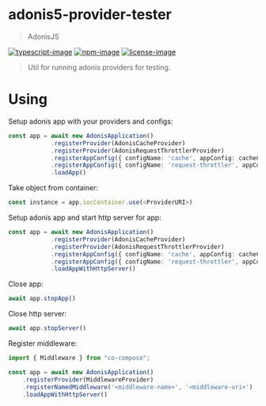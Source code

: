 # adonis5-provider-tester
> AdonisJS

[![typescript-image]][typescript-url] [![npm-image]][npm-url] [![license-image]][license-url]

> Util for running adonis providers for testing.

# Using
Setup adonis app with your providers and configs:
```ts
const app = await new AdonisApplication()
			.registerProvider(AdonisCacheProvider)
			.registerProvider(AdonisRequestThrottlerProvider)
			.registerAppConfig({ configName: 'cache', appConfig: cacheConfig })
			.registerAppConfig({ configName: 'request-throttler', appConfig: throttlerConfig })
			.loadApp()
```

Take object from container:
```ts
const instance = app.iocContainer.use(<ProviderURI>)
```

Setup adonis app and start http server for app:
```ts
const app = await new AdonisApplication()
			.registerProvider(AdonisCacheProvider)
			.registerProvider(AdonisRequestThrottlerProvider)
			.registerAppConfig({ configName: 'cache', appConfig: cacheConfig })
			.registerAppConfig({ configName: 'request-throttler', appConfig: throttlerConfig })
			.loadAppWithHttpServer()
```

Close app:
```ts
await app.stopApp()
```

Close http server:
```ts
await app.stopServer()
```

Register middleware:
```ts
import { Middleware } from "co-compose";

const app = await new AdonisApplication()
	.registerProvider(MiddlewareProvider)
	.registerNamedMiddleware('<middleware-name>', '<middleware-uri>')
	.loadAppWithHttpServer()
```

[typescript-image]: https://img.shields.io/badge/Typescript-294E80.svg?style=for-the-badge&logo=typescript

[typescript-url]:  "typescript"

[npm-image]: https://img.shields.io/npm/v/adonis-provider-tester.svg?style=for-the-badge&logo=npm

[npm-url]: https://www.npmjs.com/package/adonis-provider-tester "npm"

[license-image]: https://img.shields.io/npm/l/adonis-provider-tester?color=blueviolet&style=for-the-badge

[license-url]: LICENSE.md "license"
